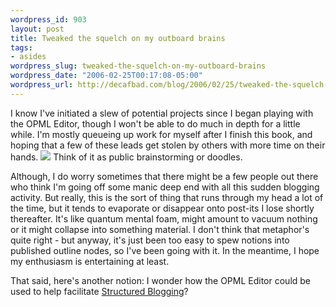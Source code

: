 ```yaml
--- 
wordpress_id: 903
layout: post
title: Tweaked the squelch on my outboard brains
tags: 
- asides
wordpress_slug: tweaked-the-squelch-on-my-outboard-brains
wordpress_date: "2006-02-25T00:17:08-05:00"
wordpress_url: http://decafbad.com/blog/2006/02/25/tweaked-the-squelch-on-my-outboard-brains
---
```

 <p>I know I've initiated a slew of potential projects since I began playing with the OPML Editor, though I won't be able to do much in depth for a little while.  I'm mostly queueing up work for myself after I finish this book, and hoping that a few of these leads get stolen by others with more time on their hands.  <img src="http://static.userland.com/shortcuts/images/qbullets/sidesmiley.gif">  Think of it as public brainstorming or doodles.</p>
 <p>Although, I do worry sometimes that there might be a few people out there who think I'm going off some manic deep end with all this sudden blogging activity.  But really, this is the sort of thing that runs through my head a lot of the time, but it tends to evaporate or disappear onto post-its I lose shortly thereafter.  It's like quantum mental foam, might amount to vacuum nothing or it might collapse into something material.  I don't think that metaphor's quite right - but anyway, it's just been too easy to spew notions into published outline nodes, so I've been going with it.  In the meantime, I hope my enthusiasm is entertaining at least.</p>
 <p>That said, here's another notion:  I wonder how the OPML Editor could be used to help facilitate <a href="http://www.structuredblogging.org/formats.php">Structured Blogging</a>?</p>
